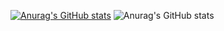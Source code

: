 [![Anurag's GitHub stats](https://github-readme-stats.vercel.app/api?username=suyoungjang)](https://github.com/anuraghazra/github-readme-stats)
![Anurag's GitHub stats](https://github-readme-stats.vercel.app/api?username=anuraghazra&show_icons=true&theme=dracula)
